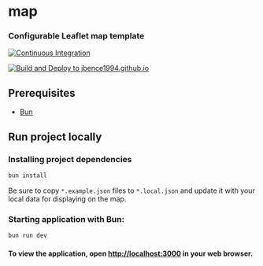 map
=======

### Configurable Leaflet map template

[![Continuous Integration](https://github.com/jbence1994/map/actions/workflows/build.yaml/badge.svg)](https://github.com/jbence1994/map/actions/workflows/build.yaml)

[![Build and Deploy to jbence1994.github.io](https://github.com/jbence1994/map/actions/workflows/deploy.yaml.yml/badge.svg)](https://github.com/jbence1994/map/actions/workflows/deploy.yaml.yml)

Prerequisites
-------------

- [Bun](https://bun.com/get)

Run project locally
-------------------

### Installing project dependencies

```bash
bun install
```

Be sure to copy `*.example.json` files to `*.local.json` and update it with your local data for displaying on the map.

### Starting application with Bun:

```bash
bun run dev
```

#### To view the application, open [http://localhost:3000](http://localhost:3000) in your web browser.

